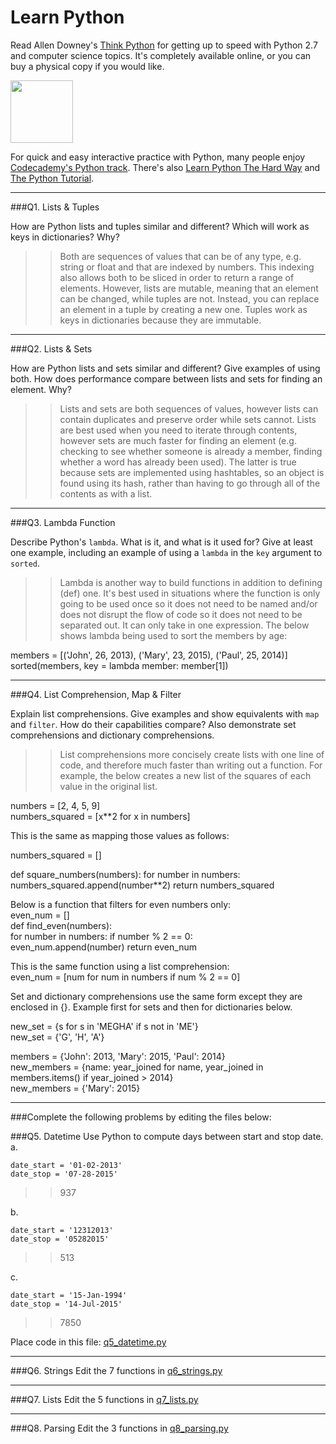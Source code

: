 # Learn Python

Read Allen Downey's [Think Python](http://www.greenteapress.com/thinkpython/) for getting up to speed with Python 2.7 and computer science topics. It's completely available online, or you can buy a physical copy if you would like.

<a href="http://www.greenteapress.com/thinkpython/"><img src="img/think_python.png" style="width: 100px;" target="_blank"></a>

For quick and easy interactive practice with Python, many people enjoy [Codecademy's Python track](http://www.codecademy.com/en/tracks/python). There's also [Learn Python The Hard Way](http://learnpythonthehardway.org/book/) and [The Python Tutorial](https://docs.python.org/2/tutorial/).

---

###Q1. Lists &amp; Tuples

How are Python lists and tuples similar and different? Which will work as keys in dictionaries? Why?

>> Both are sequences of values that can be of any type, e.g. string or float and that are indexed by numbers. This indexing also allows both to be sliced in order to return a range of elements. However, lists are mutable, meaning that an element can be changed, while tuples are not. Instead, you can replace an element in a tuple by creating a new one. Tuples work as keys in dictionaries because they are immutable.

---

###Q2. Lists &amp; Sets

How are Python lists and sets similar and different? Give examples of using both. How does performance compare between lists and sets for finding an element. Why?

>> Lists and sets are both sequences of values, however lists can contain duplicates and preserve order while sets cannot. Lists are best used when you need to iterate through contents, however sets are much faster for finding an element (e.g. checking to see whether someone is already a member, finding whether a word has already been used). The latter is true because sets are implemented using hashtables, so an object is found using its hash, rather than having to go through all of the contents as with a list. 

---

###Q3. Lambda Function

Describe Python's `lambda`. What is it, and what is it used for? Give at least one example, including an example of using a `lambda` in the `key` argument to `sorted`.

>> Lambda is another way to build functions in addition to defining (def) one. It's best used in situations where the function is only going to be used once so it does not need to be named and/or does not disrupt the flow of code so it does not need to be separated out. It can only take in one expression. The below shows lambda being used to sort the members by age:     

members = [('John', 26, 2013), ('Mary', 23, 2015), ('Paul', 25, 2014)]    
sorted(members, key = lambda member: member[1])    

---

###Q4. List Comprehension, Map &amp; Filter

Explain list comprehensions. Give examples and show equivalents with `map` and `filter`. How do their capabilities compare? Also demonstrate set comprehensions and dictionary comprehensions.

>> List comprehensions more concisely create lists with one line of code, and therefore much faster than writing out a function. For example, the below creates a new list of the squares of each value in the original list.    

numbers = [2, 4, 5, 9]    
numbers_squared = [x**2 for x in numbers]     
    
This is the same as mapping those values as follows:    
    
numbers_squared = []

def square_numbers(numbers):
  for number in numbers:    
    numbers_squared.append(number**2)
  return numbers_squared
  
Below is a function that filters for even numbers only:   
even_num = []    
def find_even(numbers):    
  for number in numbers:
    if number % 2 == 0:    
      even_num.append(number)
  return even_num    
    
This is the same function using a list comprehension:    
even_num = [num for num in numbers if num % 2 == 0]    
    
Set and dictionary comprehensions use the same form except they are enclosed in {}. Example first for sets and then for dictionaries below.    
      
new_set = {s for s in 'MEGHA' if s not in 'ME'}    
new_set = {'G', 'H', 'A'}    
    
members = {'John': 2013, 'Mary': 2015, 'Paul': 2014}    
new_members = {name: year_joined for name, year_joined in members.items() if year_joined > 2014}    
new_members = {'Mary': 2015}

    
---

###Complete the following problems by editing the files below:

###Q5. Datetime
Use Python to compute days between start and stop date.   
a.  

```
date_start = '01-02-2013'    
date_stop = '07-28-2015'
```

>> 937

b.  
```
date_start = '12312013'  
date_stop = '05282015'  
```

>> 513

c.  
```
date_start = '15-Jan-1994'      
date_stop = '14-Jul-2015'  
```

>> 7850

Place code in this file: [q5_datetime.py](python/q5_datetime.py)

---

###Q6. Strings
Edit the 7 functions in [q6_strings.py](python/q6_strings.py)

---

###Q7. Lists
Edit the 5 functions in [q7_lists.py](python/q7_lists.py)

---

###Q8. Parsing
Edit the 3 functions in [q8_parsing.py](python/q8_parsing.py)





